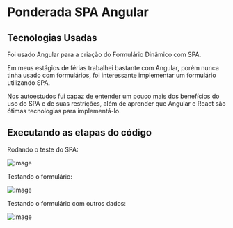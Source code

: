 # Ponderada SPA Angular

## Tecnologias Usadas

Foi usado Angular para a criação do Formulário Dinâmico com SPA.

Em meus estágios de férias trabalhei bastante com Angular, porém nunca tinha usado com formulários, foi interessante implementar um formulário utilizando SPA.

Nos autoestudos fui capaz de entender um pouco mais dos benefícios do uso do SPA e de suas restrições, além de aprender que Angular e React são ótimas tecnologias para implementá-lo.

## Executando as etapas do código

Rodando o teste do SPA:

![image](https://github.com/FelipeSaadi/Ponderada-SPA-Angular/assets/54749257/7f527110-e9bc-4bcb-bd4b-2d03336ad09d)

Testando o formulário:

![image](https://github.com/FelipeSaadi/Ponderada-SPA-Angular/assets/54749257/b8f32fcb-9387-4738-b4d8-a4d52ca039b7)

Testando o formulário com outros dados:

![image](https://github.com/FelipeSaadi/Ponderada-SPA-Angular/assets/54749257/637aa3b1-7caa-4db8-8830-9596dd1e307f)
